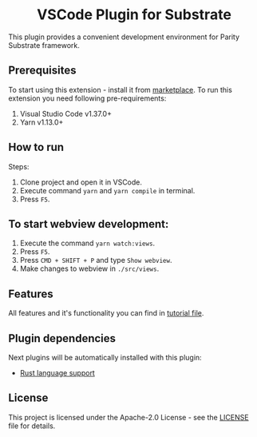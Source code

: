 <h1 align="center">VSCode Plugin for Substrate</h1>

This plugin provides a convenient development environment for Parity Substrate framework.

## Prerequisites

To start using this extension - install it from [marketplace](). To run this extension you need following pre-requirements:

1) Visual Studio Code v1.37.0+
2) Yarn v1.13.0+

## How to run

Steps:

1) Clone project and open it in VSCode.
2) Execute command `yarn` and `yarn compile` in terminal.
3) Press `F5`.

## To start webview development:

1) Execute the command `yarn watch:views`.
2) Press `F5`.
3) Press `CMD + SHIFT + P` and type `Show webview`.
4) Make changes to webview in `./src/views`.

## Features

All features and it's functionality you can find in [tutorial file](TUTORIAL.md).

## Plugin dependencies

Next plugins will be automatically installed with this plugin:

* [Rust language support](https://github.com/rust-lang/rls-vscode)

## License

This project is licensed under the Apache-2.0 License - see the [LICENSE](LICENSE) file for details.
